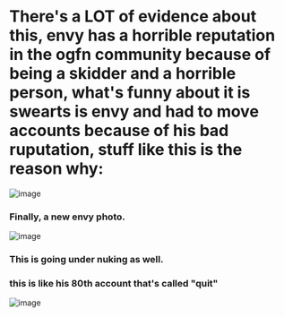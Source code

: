 # There's a LOT of evidence about this, envy has a horrible reputation in the ogfn community because of being a skidder and a horrible person, what's funny about it is swearts is envy and had to move accounts because of his bad ruputation, stuff like this is the reason why:
![image](https://github.com/user-attachments/assets/509b6647-206b-4f39-bff1-fb769b115989)
### Finally, a new envy photo.
![image](https://github.com/user-attachments/assets/e7607253-9748-443f-a36d-00a8cdfec226)
### This is going under nuking as well.
### this is like his 80th account that's called "quit"
![image](https://github.com/user-attachments/assets/132a7d8c-4c54-4ff9-b054-be787e65115d)
